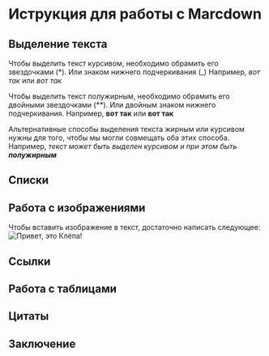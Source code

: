 # Иструкция для работы с Marcdown

## Выделение текста

Чтобы выделить текст курсивом, необходимо обрамить его звездочками (*). Или знаком нижнего подчеркивания (_) Например, *вот так* или _вот так_

Чтобы выделить текст полужирным, необходимо обрамить его двойными звездочками (**). Или двойным знаком нижнего подчеркивания. Например, **вот так** или __вот так__

Альтернативные способы выделения текста жирным или курсивом нужны для того, чтобы мы могли совмещать оба этих способа. Например, _текст может быть выделен курсивом и при этом быть **полужирным**_

## Списки

## Работа с изображениями

Чтобы вставить изображение в текст, достаточно написать следующее:
![Привет, это Клёпа!](%D0%9A%D0%BB%D1%91%D0%BF%D0%B0.jpg)

## Ссылки

## Работа с таблицами

## Цитаты

## Заключение